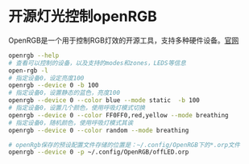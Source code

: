 # 开源灯光控制openRGB

OpenRGB是一个用于控制RGB灯效的开源工具，支持多种硬件设备。[官网](https://openrgb.org/)

```bash
openrgb --help
# 查看可以控制的设备，以及支持的modes和zones，LEDS等信息
open-rgb -l
# 指定设备0，设定亮度100
openrgb --device 0 -b 100  
# 指定设备0，设置静态的蓝色，亮度100
openrgb --device 0 --color blue --mode static  -b 100
# 指定设备0，设置几个颜色，使用呼吸灯模式切换
openrgb --device 0 --color FF0FF0,red,yellow --mode breathing 
# 指定设备0，随机颜色，使用呼吸灯模式其诶
openrgb --device 0 --color random --mode breathing 

# openRgb保存的预设配置文件存储的位置是：~/.config/OpenRGB下的*.orp文件
openrgb --device 0 -p ~/.config/OpenRGB/offLED.orp
```

